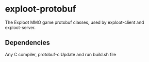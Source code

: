 exploot-protobuf
================

The Exploot MMO game protobuf classes, used by exploot-client and exploot-server.

## Dependencies
Any C compiler, protobuf-c
Update and run build.sh file
